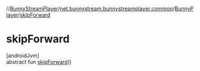 //[BunnyStreamPlayer](../../../index.md)/[net.bunnystream.bunnystreamplayer.common](../index.md)/[BunnyPlayer](index.md)/[skipForward](skip-forward.md)

# skipForward

[androidJvm]\
abstract fun [skipForward](skip-forward.md)()
